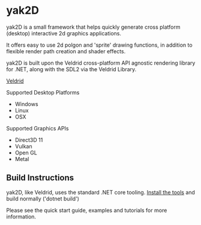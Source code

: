 # yak2D

yak2D is a small framework that helps quickly generate cross platform (desktop) interactive 2d graphics applications.

It offers easy to use 2d polgon and 'sprite' drawing functions, in addition to flexible render path creation and shader effects.

yak2D is built upon the Veldrid cross-platform API agnostic rendering library for .NET, along with the SDL2 via the Veldrid Library.

[Veldrid](https://github.com/mellinoe/veldrid)

Supported Desktop Platforms
* Windows 
* Linux 
* OSX 

Supported Graphics APIs
* Direct3D 11 
* Vulkan 
* Open GL 
* Metal 

## Build Instructions

yak2D, like Veldrid, uses the standard .NET core tooling. [Install the tools](https://www.microsoft.com/net/download/core) and build normally ('dotnet build')

Please see the quick start guide, examples and tutorials for more information.
